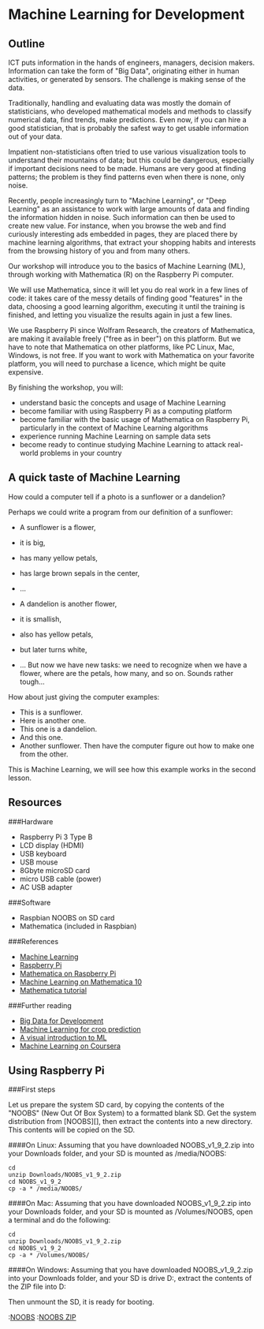 Machine Learning for Development
================================


Outline
-------

ICT puts information in the hands of engineers, managers,
decision makers. Information can take the form of "Big Data",
originating either in human activities, or generated by
sensors. The challenge is making sense of the data.

Traditionally, handling and evaluating data was mostly the
domain of statisticians, who developed
mathematical models and methods to classify numerical data,
find trends, make predictions. Even now, if you can hire
a good statistician, that is probably the safest way to get
usable information out of your data.

Impatient non-statisticians often tried to use various
visualization tools to understand their mountains of data;
but this could be dangerous, especially if important
decisions need to be made. Humans are very good at finding
patterns; the problem is they find patterns even when
there is none, only noise.

Recently, people increasingly turn to "Machine Learning",
or "Deep Learning" as an assistance to work with large
amounts of data and finding the information hidden in noise.
Such information can then be used to create new value.
For instance, when you browse the web and find curiously
interesting ads embedded in pages, they are placed there
by machine learning algorithms, that extract your shopping
habits and interests from the browsing history of you and
from many others.

Our workshop will introduce you to the basics of Machine
Learning (ML), through working with Mathematica (R) on the
Raspberry Pi computer.

We will use Mathematica, since it will let you do real
work in a few lines of code: it takes care of the messy
details of finding good "features" in the data, choosing
a good learning algorithm, executing it until the training
is finished, and letting you visualize the results again
in just a few lines.

We use Raspberry Pi since Wolfram Research, the creators of
Mathematica, are making it available freely ("free as in
beer") on this platform. But we have to note that Mathematica
on other platforms, like PC Linux, Mac, Windows, is not
free. If you want to work with Mathematica on your favorite
platform, you will need to purchase a licence, which might
be quite expensive.

By finishing the workshop, you will:
- understand basic the concepts and usage of Machine Learning
- become familiar with using Raspberry Pi as a computing platform
- become familiar with the basic usage of Mathematica on Raspberry Pi,
particularly in the context of Machine Learning algorithms
- experience running Machine Learning on sample data sets
- become ready to continue studying Machine Learning to attack
real-world problems in your country

A quick taste of Machine Learning
---------------------------------

How could a computer tell if a photo is a sunflower or a dandelion?

Perhaps we could write a program from our definition of a sunflower:
- A sunflower is a flower,
- it is big,
- has many yellow petals,
- has large brown sepals in the center,
- ...

- A dandelion is another flower,
- it is smallish,
- also has yellow petals,
- but later turns white,
- ...
But now we have new tasks: we need to recognize when we have a flower,
where are the petals, how many, and so on. Sounds rather tough...

How about just giving the computer examples:
- This is a sunflower.
- Here is another one.
- This one is a dandelion.
- And this one.
- Another sunflower.
Then have the computer figure out how to make one from the other.

This is Machine Learning, we will see how this example works in the
second lesson.

Resources
---------

###Hardware

-  Raspberry Pi 3 Type B
-  LCD display (HDMI)
-  USB keyboard
-  USB mouse
-  8Gbyte microSD card
-  micro USB cable (power)
-  AC USB adapter

###Software

-  Raspbian NOOBS on SD card
-  Mathematica (included in Raspbian)

###References

-  [Machine Learning](https://en.wikipedia.org/wiki/Machine_learning)
-  [Raspberry Pi](https://www.raspberrypi.org)
-  [Mathematica on Raspberry Pi](http://www.wolfram.com/raspberry-pi/)
-  [Machine Learning on Mathematica 10](https://www.wolfram.com/mathematica/new-in-10/highly-automated-machine-learning/)
-  [Mathematica tutorial](http://www.wolfram.com/broadcast/screencasts/handsonstart/)

###Further reading

-  [Big Data for Development](https://bdataanalytics.biomedcentral.com/articles/10.1186/s41044-016-0002-4)
-  [Machine Learning for crop prediction](http://www.theverge.com/2016/8/4/12369494/descartes-artificial-intelligence-crop-predictions-usda)
-  [A visual introduction to ML](http://www.r2d3.us/visual-intro-to-machine-learning-part-1/)
-  [Machine Learning on Coursera](https://www.coursera.org/specializations/machine-learning?utm_source=gg&utm_medium=sem&utm_campaign=machine_learning_search_intl&campaignid=426787857&device=c&keyword=tutorial%20machine%20learning&matchtype=b&network=g&devicemodel=&adpostion=1t2&hide_mobile_promo&gclid=Cj0KEQjw88q9BRDB5qLcwLXr7_sBEiQAZsGjayulL9v-koWnqKYm_cFt10Rr57kEPPWXCL5L0r63qREaAtJ58P8HAQ)


Using Raspberry Pi
------------------

###First steps

Let us prepare the system SD card, by copying the contents
of the "NOOBS" (New Out Of Box System) to a formatted blank
SD. Get the system distribution from [NOOBS][], then extract
the contents into a new directory. This contents will be
copied on the SD.

####On Linux:
Assuming that you have downloaded NOOBS_v1_9_2.zip into your
Downloads folder, and your SD is mounted as /media/NOOBS:

	cd
	unzip Downloads/NOOBS_v1_9_2.zip
	cd NOOBS_v1_9_2
	cp -a * /media/NOOBS/

####On Mac:
Assuming that you have downloaded NOOBS_v1_9_2.zip into your
Downloads folder, and your SD is mounted as /Volumes/NOOBS,
open a terminal and do the following:

	cd
	unzip Downloads/NOOBS_v1_9_2.zip
	cd NOOBS_v1_9_2
	cp -a * /Volumes/NOOBS/

####On Windows:
Assuming that you have downloaded NOOBS_v1_9_2.zip into your
Downloads folder, and your SD is drive D:, extract the contents
of the ZIP file into D:

Then unmount the SD, it is ready for booting. 



:[NOOBS](https://www.raspberrypi.org/downloads/noobs/)
:[NOOBS ZIP](https://downloads.raspberrypi.org/NOOBS_latest)

